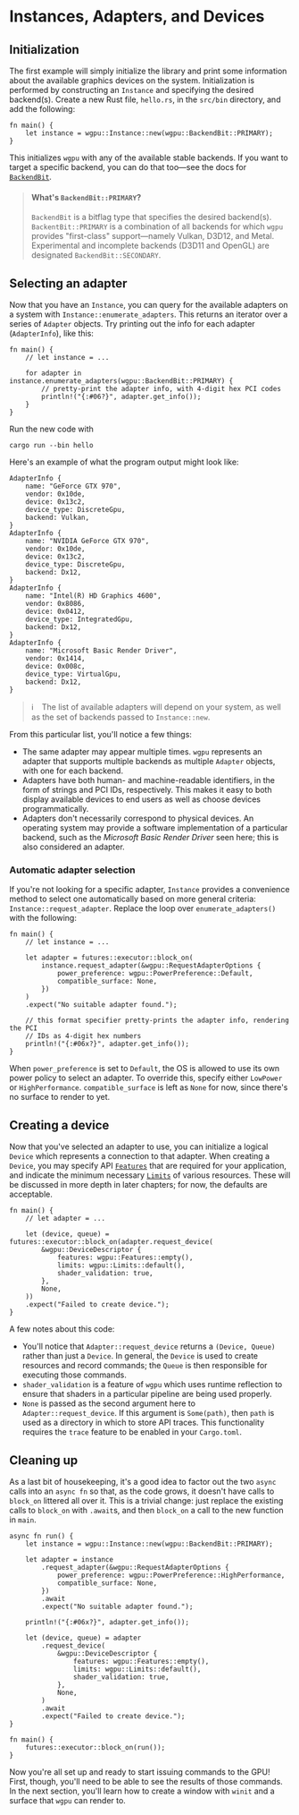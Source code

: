 # Instances, Adapters, and Devices

## Initialization

The first example will simply initialize the library and print some information about the available graphics devices on the system.
Initialization is performed by constructing an `Instance` and specifying the desired backend(s).
Create a new Rust file, `hello.rs`, in the `src/bin` directory, and add the following:

```rust,no_run,noplayground
fn main() {
    let instance = wgpu::Instance::new(wgpu::BackendBit::PRIMARY);
}
```

This initializes `wgpu` with any of the available stable backends.
If you want to target a specific backend, you can do that too&mdash;see the docs for [`BackendBit`].

> #### What's `BackendBit::PRIMARY`?
>
> `BackendBit` is a bitflag type that specifies the desired backend(s).
> `BackentBit::PRIMARY` is a combination of all backends for which `wgpu` provides "first-class" support&mdash;namely Vulkan, D3D12, and Metal.
> Experimental and incomplete backends (D3D11 and OpenGL) are designated `BackendBit::SECONDARY`.

## Selecting an adapter

Now that you have an `Instance`, you can query for the available adapters on a system with `Instance::enumerate_adapters`.
This returns an iterator over a series of `Adapter` objects.
Try printing out the info for each adapter (`AdapterInfo`), like this:

```rust,no_run,noplayground
fn main() {
    // let instance = ...

    for adapter in instance.enumerate_adapters(wgpu::BackendBit::PRIMARY) {
        // pretty-print the adapter info, with 4-digit hex PCI codes
        println!("{:#06?}", adapter.get_info());
    }
}
```

Run the new code with

```
cargo run --bin hello
```

Here's an example of what the program output might look like:

```
AdapterInfo {
    name: "GeForce GTX 970",
    vendor: 0x10de,
    device: 0x13c2,
    device_type: DiscreteGpu,
    backend: Vulkan,
}
AdapterInfo {
    name: "NVIDIA GeForce GTX 970",
    vendor: 0x10de,
    device: 0x13c2,
    device_type: DiscreteGpu,
    backend: Dx12,
}
AdapterInfo {
    name: "Intel(R) HD Graphics 4600",
    vendor: 0x8086,
    device: 0x0412,
    device_type: IntegratedGpu,
    backend: Dx12,
}
AdapterInfo {
    name: "Microsoft Basic Render Driver",
    vendor: 0x1414,
    device: 0x008c,
    device_type: VirtualGpu,
    backend: Dx12,
}
```

> ℹ️ &ensp; The list of available adapters will depend on your system, as well as the set of backends passed to `Instance::new`.

From this particular list, you'll notice a few things:
- The same adapter may appear multiple times.
  `wgpu` represents an adapter that supports multiple backends as multiple `Adapter` objects, with one for each backend.
- Adapters have both human- and machine-readable identifiers, in the form of strings and PCI IDs, respectively.
  This makes it easy to both display available devices to end users as well as choose devices programmatically.
- Adapters don't necessarily correspond to physical devices.
  An operating system may provide a software implementation of a particular backend, such as the *Microsoft Basic Render Driver* seen here; this is also considered an adapter.
  
### Automatic adapter selection

If you're not looking for a specific adapter, `Instance` provides a convenience method to select one automatically based on more general criteria: `Instance::request_adapter`.
Replace the loop over `enumerate_adapters()` with the following:

```rust,no_run,no_playground
fn main() {
    // let instance = ...

    let adapter = futures::executor::block_on(
        instance.request_adapter(&wgpu::RequestAdapterOptions {
            power_preference: wgpu::PowerPreference::Default,
            compatible_surface: None,
        })
    )
    .expect("No suitable adapter found.");

    // this format specifier pretty-prints the adapter info, rendering the PCI
    // IDs as 4-digit hex numbers
    println!("{:#06x?}", adapter.get_info());
}
```

When `power_preference` is set to `Default`, the OS is allowed to use its own power policy to select an adapter.
To override this, specify either `LowPower` or `HighPerformance`.
`compatible_surface` is left as `None` for now, since there's no surface to render to yet.

## Creating a device

Now that you've selected an adapter to use, you can initialize a logical `Device` which represents a connection to that adapter.
When creating a `Device`, you may specify API [`Features`] that are required for your application, and indicate the minimum necessary [`Limits`] of various resources.
These will be discussed in more depth in later chapters; for now, the defaults are acceptable.

```rust,no_run,no_playground
fn main() {
    // let adapter = ...
    
    let (device, queue) = futures::executor::block_on(adapter.request_device(
        &wgpu::DeviceDescriptor {
            features: wgpu::Features::empty(),
            limits: wgpu::Limits::default(),
            shader_validation: true,
        },
        None,
    ))
    .expect("Failed to create device.");
}
```

A few notes about this code:
- You'll notice that `Adapter::request_device` returns a `(Device, Queue)` rather than just a `Device`.
  In general, the `Device` is used to create resources and record commands; the `Queue` is then responsible for executing those commands.
- `shader_validation` is a feature of `wgpu` which uses runtime reflection to ensure that shaders in a particular pipeline are being used properly.
- `None` is passed as the second argument here to `Adapter::request_device`.
  If this argument is `Some(path)`, then `path` is used as a directory in which to store API traces.
  This functionality requires the `trace` feature to be enabled in your `Cargo.toml`.
  
## Cleaning up

As a last bit of housekeeping, it's a good idea to factor out the two `async` calls into an `async fn` so that, as the code grows, it doesn't have calls to `block_on` littered all over it.
This is a trivial change: just replace the existing calls to `block_on` with `.await`s, and then `block_on` a call to the new function in `main`.

```rust,no_run,no_playground
async fn run() {
    let instance = wgpu::Instance::new(wgpu::BackendBit::PRIMARY);

    let adapter = instance
        .request_adapter(&wgpu::RequestAdapterOptions {
            power_preference: wgpu::PowerPreference::HighPerformance,
            compatible_surface: None,
        })
        .await
        .expect("No suitable adapter found.");

    println!("{:#06x?}", adapter.get_info());

    let (device, queue) = adapter
        .request_device(
            &wgpu::DeviceDescriptor {
                features: wgpu::Features::empty(),
                limits: wgpu::Limits::default(),
                shader_validation: true,
            },
            None,
        )
        .await
        .expect("Failed to create device.");
}

fn main() {
    futures::executor::block_on(run());
}
```

Now you're all set up and ready to start issuing commands to the GPU!
First, though, you'll need to be able to see the results of those commands.
In the next section, you'll learn how to create a window with `winit` and a surface that `wgpu` can render to.

[`BackendBit`]: https://docs.rs/wgpu/0.6/wgpu/struct.BackendBit.html
[`Features`]: https://docs.rs/wgpu/0.6/wgpu/struct.Features.html
[`Limits`]: https://docs.rs/wgpu/0.6/wgpu/struct.Limits.html
